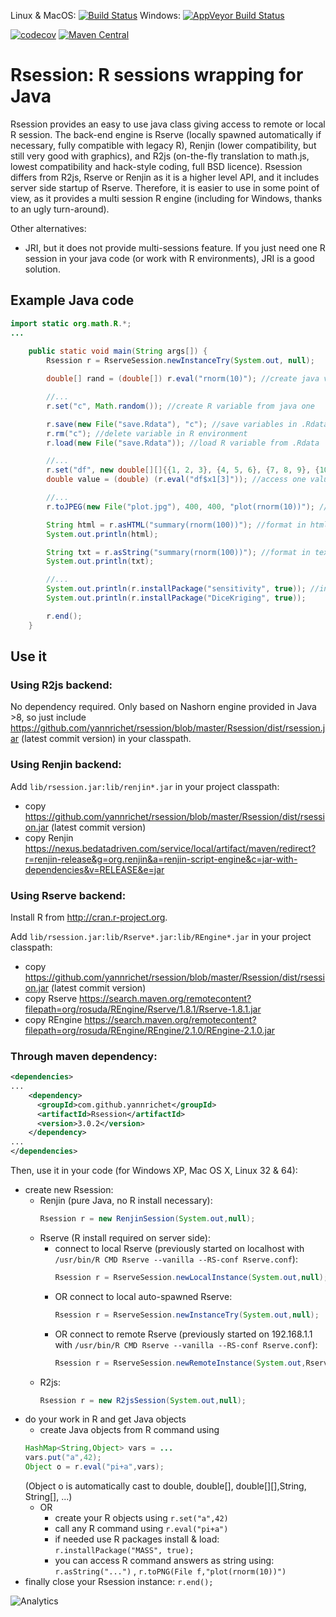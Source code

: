 Linux & MacOS: [![Build Status](https://travis-ci.org/yannrichet/rsession.png)](https://travis-ci.org/yannrichet/rsession)
Windows: [![AppVeyor Build Status](https://ci.appveyor.com/api/projects/status/github/yannrichet/rsession?branch=master&svg=true)](https://ci.appveyor.com/project/yannrichet/rsession)

[![codecov](https://codecov.io/gh/yannrichet/rsession/branch/master/graph/badge.svg)](https://codecov.io/gh/yannrichet/rsession)
[![Maven Central](https://maven-badges.herokuapp.com/maven-central/com.github.yannrichet/Rsession/badge.svg)](https://maven-badges.herokuapp.com/maven-central/com.github.yannrichet/Rsession)

# Rsession: R sessions wrapping for Java #

Rsession provides an easy to use java class giving access to remote or local R session. The back-end engine is Rserve (locally spawned automatically if necessary, fully compatible with legacy R), Renjin (lower compatibility, but still very good with graphics), and R2js (on-the-fly translation to math.js, lowest compatibility and hack-style coding, full BSD licence).
Rsession differs from R2js, Rserve or Renjin as it is a higher level API, and it includes server side startup of Rserve. Therefore, it is easier to use in some point of view, as it provides a multi session R engine (including for Windows, thanks to an ugly turn-around).

Other alternatives:
  * JRI, but it does not provide multi-sessions feature. If you just need one R session in your java code (or work with R environments), JRI is a good solution.

## Example Java code ##
```java
import static org.math.R.*;
...
 
    public static void main(String args[]) {
        Rsession r = RserveSession.newInstanceTry(System.out, null);

        double[] rand = (double[]) r.eval("rnorm(10)"); //create java variable from R command

        //...
        r.set("c", Math.random()); //create R variable from java one

        r.save(new File("save.Rdata"), "c"); //save variables in .Rdata
        r.rm("c"); //delete variable in R environment
        r.load(new File("save.Rdata")); //load R variable from .Rdata

        //...
        r.set("df", new double[][]{{1, 2, 3}, {4, 5, 6}, {7, 8, 9}, {10, 11, 12}}, "x1", "x2", "x3"); //create data frame from given vectors
        double value = (double) (r.eval("df$x1[3]")); //access one value in data frame

        //...
        r.toJPEG(new File("plot.jpg"), 400, 400, "plot(rnorm(10))"); //create jpeg file from R graphical command (like plot)

        String html = r.asHTML("summary(rnorm(100))"); //format in html using R2HTML
        System.out.println(html);

        String txt = r.asString("summary(rnorm(100))"); //format in text
        System.out.println(txt);

        //...
        System.out.println(r.installPackage("sensitivity", true)); //install and load R package
        System.out.println(r.installPackage("DiceKriging", true));

        r.end();
    }
```
## Use it ##

### Using R2js backend: ###

No dependency required. Only based on Nashorn engine provided in Java >8, so just include https://github.com/yannrichet/rsession/blob/master/Rsession/dist/rsession.jar (latest commit version) in your classpath.

### Using Renjin backend: ###

Add `lib/rsession.jar:lib/renjin*.jar` in your project classpath: 
  * copy https://github.com/yannrichet/rsession/blob/master/Rsession/dist/rsession.jar (latest commit version)
  * copy Renjin https://nexus.bedatadriven.com/service/local/artifact/maven/redirect?r=renjin-release&g=org.renjin&a=renjin-script-engine&c=jar-with-dependencies&v=RELEASE&e=jar

### Using Rserve backend: ###

Install R from http://cran.r-project.org.

Add `lib/rsession.jar:lib/Rserve*.jar:lib/REngine*.jar` in your project classpath: 
  * copy https://github.com/yannrichet/rsession/blob/master/Rsession/dist/rsession.jar (latest commit version)
  * copy Rserve https://search.maven.org/remotecontent?filepath=org/rosuda/REngine/Rserve/1.8.1/Rserve-1.8.1.jar
  * copy REngine https://search.maven.org/remotecontent?filepath=org/rosuda/REngine/REngine/2.1.0/REngine-2.1.0.jar

### Through maven dependency: ###
```xml
<dependencies>
...
    <dependency>
      <groupId>com.github.yannrichet</groupId>
      <artifactId>Rsession</artifactId>
      <version>3.0.2</version>
    </dependency>
...
</dependencies>
```


Then, use it in your code (for Windows XP, Mac OS X, Linux 32 & 64):
  * create new Rsession:
    * Renjin (pure Java, no R install necessary):
      ```java
      Rsession r = new RenjinSession(System.out,null);
      ```
    * Rserve (R install required on server side):
      * connect to local Rserve (previously started on localhost with `/usr/bin/R CMD Rserve --vanilla --RS-conf Rserve.conf`):
        ```java
        Rsession r = RserveSession.newLocalInstance(System.out,null); 
        ```
      * OR connect to local auto-spawned Rserve:
        ```java
        Rsession r = RserveSession.newInstanceTry(System.out,null);
        ```
      * OR connect to remote Rserve (previously started on 192.168.1.1 with `/usr/bin/R CMD Rserve --vanilla --RS-conf Rserve.conf`):
        ```java
        Rsession r = RserveSession.newRemoteInstance(System.out,RserverConf.parse("R://192.168.1.1"));
        ```
    * R2js:
        ```java
        Rsession r = new R2jsSession(System.out,null);
        ```
  * do your work in R and get Java objects
    * create Java objects from R command using
    ```java
    HashMap<String,Object> vars = ...
    vars.put("a",42);
    Object o = r.eval("pi+a",vars);
    ```
    (Object o is automatically cast to double, double[], double[][],String, String[], ...)
    * OR
      * create your R objects using `r.set("a",42)`
      * call any R command using `r.eval("pi+a")`
      * if needed use R packages install & load: `r.installPackage("MASS", true);`
      * you can access R command answers as string using: `r.asString("...")` , `r.toPNG(File f,"plot(rnorm(10))")` 
  * finally close your Rsession instance: `r.end(); `

![Analytics](https://ga-beacon.appspot.com/UA-109580-20/rsession)
